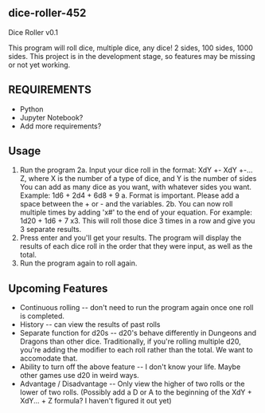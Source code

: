 ## dice-roller-452
Dice Roller v0.1

This program will roll dice, multiple dice, any dice! 2 sides, 100 sides,
1000 sides. This project is in the development stage, so features may be missing
or not yet working.

## REQUIREMENTS
- Python
- Jupyter Notebook?
- Add more requirements?

## Usage
1. Run the program
2a. Input your dice roll in the format: XdY +- XdY +-... Z, where X is the number of a type of dice, and Y is the number of sides
You can add as many dice as you want, with whatever sides you want. Example: 1d6 + 2d4 + 6d8 + 9
    a. Format is important. Please add a space between the + or - and the variables.
2b. You can now roll multiple times by adding 'x#' to the end of your equation. For example: 1d20 + 1d6 + 7 x3. This will roll
those dice 3 times in a row and give you 3 separate results.
3. Press enter and you'll get your results. The program will display the results of each dice roll in the order that
they were input, as well as the total.
4. Run the program again to roll again.

## Upcoming Features
- Continuous rolling -- don't need to run the program again once one roll is completed.
- History -- can view the results of past rolls
- Separate function for d20s -- d20's behave differently in Dungeons and Dragons than other dice. Traditionally, if
you're rolling multiple d20, you're adding the modifier to each roll rather than the total. We want to accomodate that.
- Ability to turn off the above feature -- I don't know your life. Maybe other games use d20 in weird ways.
- Advantage / Disadvantage -- Only view the higher of two rolls or the lower of two rolls. (Possibly add a D or A to the
beginning of the XdY + XdY... + Z formula? I haven't figured it out yet)
